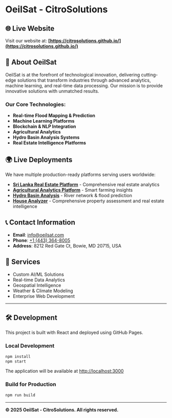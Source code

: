 # OeilSat - CitroSolutions

## 🌐 Live Website

Visit our website at: **[https://citrosolutions.github.io/](https://citrosolutions.github.io/)**

## 🚀 About OeilSat

OeilSat is at the forefront of technological innovation, delivering cutting-edge solutions that transform industries through advanced analytics, machine learning, and real-time data processing. Our mission is to provide innovative solutions with unmatched results.

### Our Core Technologies:

- **Real-time Flood Mapping & Prediction**
- **Machine Learning Platforms**
- **Blockchain & NLP Integration**
- **Agricultural Analytics**
- **Hydro Basin Analysis Systems**
- **Real Estate Intelligence Platforms**

## 🌍 Live Deployments

We have multiple production-ready platforms serving users worldwide:

- **[Sri Lanka Real Estate Platform](https://srilankahome-c2fxacaveme7f3d2.canadaeast-01.azurewebsites.net/)** - Comprehensive real estate analytics
- **[Agricultural Analytics Platform](https://icy-plant-038eed50f.6.azurestaticapps.net/)** - Smart farming insights
- **[Hydro Basin Analysis](https://hydro-basin-frontend-fqchcgd0a4a5esar.canadaeast-01.azurewebsites.net/)** - River network & flood prediction
- **[House Analyzer](https://autobuildingmapperv2-endgh9f3b3f2ages.canadaeast-01.azurewebsites.net/)** - Comprehensive property assessment and real estate intelligence

## 📞 Contact Information

- **Email**: [info@oeilsat.com](mailto:info@oeilsat.com)
- **Phone**: [+1 (443) 364-8005](tel:+14433648005)
- **Address**: 8212 Red Gate Ct, Bowie, MD 20715, USA

## 💼 Services

- Custom AI/ML Solutions
- Real-time Data Analytics
- Geospatial Intelligence
- Weather & Climate Modeling
- Enterprise Web Development

---

## 🛠️ Development

This project is built with React and deployed using GitHub Pages.

### Local Development

```bash
npm install
npm start
```

The application will be available at [http://localhost:3000](http://localhost:3000)

### Build for Production

```bash
npm run build
```

---

**© 2025 OeilSat - CitroSolutions. All rights reserved.**
